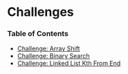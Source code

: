 # Challenges

### Table of Contents

* [Challenge: Array Shift](ArrayShift)
* [Challenge: Binary Search](BinarySearch)
* [Challenge: Linked List Kth From End](LinkedListKthFromEnd)
